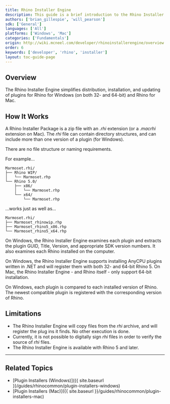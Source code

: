 ```yaml
---
title: Rhino Installer Engine
description: This guide is a brief introduction to the Rhino Installer Engine.
authors: ['brian_gillespie', 'will_pearson']
sdk: ['General']
languages: ['All']
platforms: ['Windows', 'Mac']
categories: ['Fundamentals']
origin: http://wiki.mcneel.com/developer/rhinoinstallerengine/overview
order: 6
keywords: ['developer', 'rhino', 'installer']
layout: toc-guide-page
---
```



## Overview

The Rhino Installer Engine simplifies distribution, installation, and updating of plugins for Rhino for Windows (on both 32- and 64-bit) and Rhino for Mac.

## How It Works

A Rhino Installer Package is a zip file with an *.rhi* extension (or a *.macrhi* extension on Mac).  The *rhi* file can contain directory structures, and can include more than one version of a plugin (for Windows).

There are no file structure or naming requirements.

For example...

    Marmoset.rhi/
    ├── Rhino WIP/
    │   └── Marmoset.rhp
    └── Rhino 5.0/
        ├── x86/
        │   └── Marmoset.rhp
        └── x64/
            └── Marmoset.rhp

...works just as well as...

    Marmoset.rhi/
    ├── Marmoset_rhinowip.rhp
    ├── Marmoset_rhino5_x86.rhp
    └── Marmoset_rhino5_x64.rhp

On Windows, the Rhino Installer Engine examines each plugin and extracts the plugin GUID, Title, Version, and appropriate SDK version numbers.  It also examines each Rhino installed on the computer.

On Windows, the Rhino Installer Engine supports installing AnyCPU plugins written in .NET and will register them with both 32- and 64-bit Rhino 5.  On Mac, the Rhino Installer Engine - and Rhino itself - only support 64-bit installation.

On Windows, each plugin is compared to each installed version of Rhino.  The newest compatible plugin is registered with the corresponding version of Rhino.

## Limitations

- The Rhino Installer Engine will copy files from the *rhi* archive, and will register the plug ins it finds. No other execution is done.
- Currently, it is not possible to digitally sign *rhi* files in order to verify the source of *rhi* files.
- The Rhino Installer Engine is available with Rhino 5 and later.

---

## Related Topics

- [Plugin Installers (Windows)]({{ site.baseurl }}/guides/rhinocommon/plugin-installers-windows)
- [Plugin Installers (Mac)]({{ site.baseurl }}/guides/rhinocommon/plugin-installers-mac)
